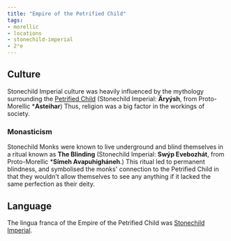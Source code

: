 ```yaml
---
title: "Empire of the Petrified Child"
tags:
- morellic
- locations
- stonechild-imperial
- 2°e
---
```

## Culture
Stonechild Imperial culture was heavily influenced by the mythology surrounding the [Petrified Child](cultures/morellic/deities/petrified-child.md) (Stonechild Imperial: **Äryýsh**, from Proto-Morellic ***Asteihar**) Thus, religion was a big factor in the workings of society.

### Monasticism
Stonechild Monks were known to live underground and blind themselves in a ritual known as **The Blinding** (Stonechild Imperial: **Swýp Evebozhát**, from Proto-Morellic ***Símeh Avapuhigháneh**.) This ritual led to permanent blindness, and symbolised the monks' connection to the Petrified Child in that they wouldn't allow themselves to see any anything if it lacked the same perfection as their deity.

## Language
The lingua franca of the Empire of the Petrified Child was [Stonechild Imperial](languages/morello-rudhiric/morellic/sarvaran/stonechild-imperial/stonechild-imperial.md).